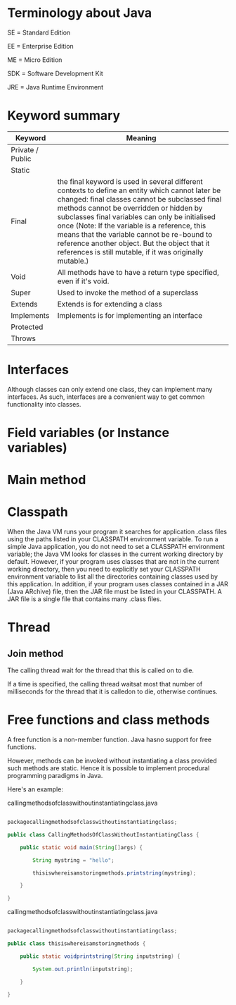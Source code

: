 # Terminology about Java

SE = Standard Edition

EE = Enterprise Edition

ME = Micro Edition

SDK = Software Development Kit

JRE = Java Runtime Environment

# Keyword summary

| **Keyword**      | **Meaning**                              |
| ---------------- | ---------------------------------------- |
| Private / Public |                                          |
| Static           |                                          |
| Final            | the final keyword is used in several different			contexts to define an entity which cannot later be changed:							final classes cannot be subclassed				final methods cannot be overridden or				hidden by subclasses				final variables can only be initialised				once  (Note: If the variable is a reference, this means that the				variable cannot be re-bound to reference another object. But the				object that it references is still mutable, if it was originally				mutable.) |
| Void             | All methods have to have a return type			specified, even if it's void. |
| Super            | Used to invoke the method of a superclass |
| Extends          | Extends is for extending a class         |
| Implements       | Implements is for implementing an interface |
| Protected        |                                          |
| Throws           |                                          |

# Interfaces

Although classes can only extend one class, they can implement many interfaces. As such, interfaces are a convenient way to get common functionality into classes.

# Field variables (or Instance variables)

# Main method

# Classpath

When the Java VM runs your program it searches for application .class files using the paths listed in your CLASSPATH environment variable. To run a simple Java application, you do not need to set a CLASSPATH environment variable; the Java VM looks for classes in the current working directory by default. However, if your program uses classes that are not in the current working directory, then you need to explicitly set your CLASSPATH environment variable to list all the directories containing classes used by this application. In addition, if your program uses classes contained in a JAR (Java ARchive) file, then the JAR file must be listed in your CLASSPATH. A JAR file is a single file that contains many .class files.

# Thread

## Join method

The calling thread wait for the thread that this is called on to die.

If a time is specified, the calling thread waitsat most that number of milliseconds for the thread that it is calledon to die, otherwise continues.

# Free functions and class methods

A free function is a non-member function. Java hasno support for free functions.

However, methods can be invoked without instantiating a class provided such methods are static. Hence it is possible to implement procedural programming paradigms in Java.

Here's an example:

callingmethodsofclasswithoutinstantiatingclass.java

```java

packagecallingmethodsofclasswithoutinstantiatingclass;

public class CallingMethodsOfClassWithoutInstantiatingClass {

	public static void main(String[]args) {

		String mystring = "hello";

		thisiswhereisamstoringmethods.printstring(mystring);

	}

}
```

callingmethodsofclasswithoutinstantiatingclass.java
```java

packagecallingmethodsofclasswithoutinstantiatingclass;

public class thisiswhereisamstoringmethods {

	public static voidprintstring(String inputstring) {

		System.out.println(inputstring);

	}

}
```